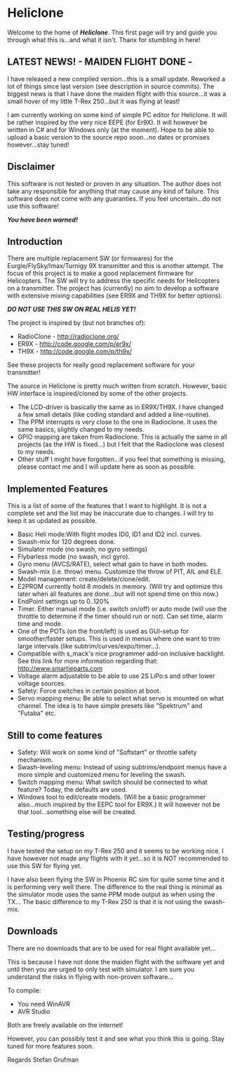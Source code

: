 # Heliclone #
Welcome to the home of _**Heliclone**_. This first page will try and guide you through what this is...and what it isn't. Thanx for stumbling in here!

## LATEST NEWS! - MAIDEN FLIGHT DONE - ##
I have released a new compiled version...this is a small update. Reworked a lot of things since last version (see description in source commits). The biggest news is that I have done the maiden flight with this source...it was a small hover of my little T-Rex 250...but it was flying at least!

I am currently working on some kind of simple PC editor for Heliclone. It will be rather inspired by the very nice EEPE (for Er9X). It will however be written in C# and for Windows only (at the moment). Hope to be able to upload a basic version to the source repo soon...no dates or promises however...stay tuned!

## Disclaimer ##
This software is not tested or proven in any situation. The author does not take any responsible for anything that may cause any kind of failure. This software does not come with any guaranties. If you feel uncertain...do not use this software!

_**You have been warned!**_

## Introduction ##

There are multiple replacement SW (or firmwares) for the Eurgle/FlySky/Imax/Turnigy 9X transmitter and this is another attempt.
The focus of this project is to make a good replacement firmware for Helicopters. The SW will try to address the specific needs for Helicopters on a transmitter. The project has (currently) no aim to develop a software with extensive mixing capabilities (see ER9X and TH9X for better options).

_**DO NOT USE THIS SW ON REAL HELIS YET!**_

The project is inspired by (but not branches of):

  * RadioClone - http://radioclone.org/
  * ER9X - http://code.google.com/p/er9x/
  * TH9X - http://code.google.com/p/th9x/

See these projects for really good replacement software for your transmitter!

The source in Heliclone is pretty much written from scratch. However, basic HW interface is inspired/cloned by some of the other projects.

  * The LCD-driver is basically the same as in ER9X/TH9X. I have changed a few small details (like coding standard and added a line-routine).
  * The PPM interrupts is very close to the one in Radioclone. It uses the same basics, slightly changed to my needs.
  * GPIO mapping are taken from Radioclone. This is actually the same in all projects (as the HW is fixed...) but I felt that the Radioclone was closest to my needs.
  * Other stuff I might have forgotten...if you feel that something is missing, please contact me and I will update here as soon as possible.


## Implemented Features ##
This is a list of some of the features that I want to highlight. It is not a complete set and the list may be inaccurate due to changes. I will try to keep it as updated as possible.

  * Basic Heli mode:With flight modes ID0, ID1 and ID2 incl. curves.
  * Swash-mix for 120 degrees done.
  * Simulator mode (no swash, no gyro settings)
  * Flybarless mode (no swash, incl gyro).
  * Gyro menu (AVCS/RATE), select what gain to have in both modes.
  * Swash-mix (i.e. throw) menu. Customize the throw of PIT, AIL and ELE.
  * Model management: create/delete/clone/edit.
  * E2PROM currently hold 8 models in memory. (Will try and optimize this later when all features are done...but will not spend time on this now.)
  * EndPoint settings up to 0..120%
  * Timer. Either manual mode (i.e. switch on/off) or auto mode (will use the throttle to determine if the timer should run or not). Can set time, alarm time and mode.
  * One of the POTs (on the front/left) is used as GUI-setup for smoother/faster setups. This is used in menus where one want to trim large intervals (like subtrim/curves/expo/timer...).
  * Compatible with s\_mack's nice programmer add-on inclusive backlight. See this link for more information regarding that: http://www.smartieparts.com
  * Voltage alarm adjustable to be able to use 2S LiPo:s and other lower voltage sources.
  * Safety: Force switches in certain position at boot.
  * Servo mapping menu: Be able to select what servo is mounted on what channel. The idea is to have simple presets like "Spektrum" and "Futaba" etc.


## Still to come features ##

  * Safety: Will work on some kind of "Softstart" or throttle safety mechanism.
  * Swash-leveling menu: Instead of using subtrims/endpoint menus have a more simple and customized menu for leveling the swash.
  * Switch mapping menu: What switch should be connected to what feature? Today, the defaults are used.
  * Windows tool to edit/create models. (Will be a basic programmer also...much inspired by the EEPC tool for ER9X.) It will however not be that tool...something else will be created.


## Testing/progress ##

I have tested the setup on my T-Rex 250 and it seems to be working nice. I have however not made any flights with it yet...so it is NOT recommended to use this SW for flying yet.

I have also been flying the SW in Phoenix RC sim for quite some time and it is performing very well there. The difference to the real thing is minimal as the simulator mode uses the same PPM mode output as when using the TX... The basic difference to my T-Rex 250 is that it is not using the swash-mix.

## Downloads ##

There are no downloads that are to be used for real flight available yet...

This is because I have not done the maiden flight with the software yet and until then you are urged to only test with simulator. I am sure you understand the risks in flying with non-proven software...

To compile:
  * You need WinAVR
  * AVR Studio

Both are freely available on the internet!

However, you can possibly test it and see what you think this is going. Stay tuned for more features soon.


Regards
Stefan Grufman